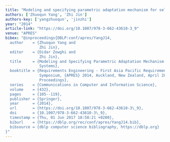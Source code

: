 ```yaml
---
title: "Modeling and specifying parametric adaptation mechanism for self-adaptive systems"
authors: ['Zhuoqun Yang', 'Zhi Jin']
authors-key: ['yangzhuoqun', 'jinzhi']
year: "2014"
article-link: "https://doi.org/10.1007/978-3-662-43610-3_9"
venue: "APRES"
bibex: "@inproceedings{DBLP:conf/apres/YangJ14,
  author    = {Zhuoqun Yang and
               Zhi Jin},
  editor    = {Didar Zowghi and
               Zhi Jin},
  title     = {Modeling and Specifying Parametric Adaptation Mechanism for Self-Adaptive
               Systems},
  booktitle = {Requirements Engineering - First Asia Pacific Requirements Engineering
               Symposium, {APRES} 2014, Auckland, New Zealand, April 28-29, 2014.
               Proceedings},
  series    = {Communications in Computer and Information Science},
  volume    = {432},
  pages     = {105--119},
  publisher = {Springer},
  year      = {2014},
  url       = {https://doi.org/10.1007/978-3-662-43610-3\_9},
  doi       = {10.1007/978-3-662-43610-3\_9},
  timestamp = {Thu, 01 Jun 2017 18:58:21 +0200},
  biburl    = {https://dblp.org/rec/conf/apres/YangJ14.bib},
  bibsource = {dblp computer science bibliography, https://dblp.org}
}"
---
```

